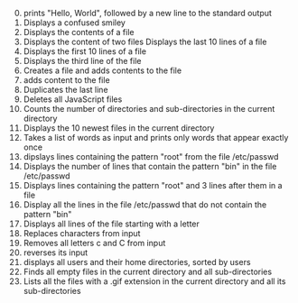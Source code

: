 0. prints "Hello, World", followed by a new line to the standard output
1. Displays a confused smiley
2. Displays the contents of a file 
3. Displays the content of two files 
Displays the last 10 lines of a file 
5. Displays the first 10 lines of a file 
6. Displays the third line of the file
7. Creates a file and adds contents to the file 
8. adds content to the file 
9. Duplicates the last line 
10. Deletes all JavaScript files 
11. Counts the number of directories and sub-directories in the current directory
12. Displays the 10 newest files in the current directory
13. Takes a list of words as input and prints only words that appear exactly once 
14. dipslays lines containing the pattern "root" from the file /etc/passwd 
15. Displays the number of lines that contain the pattern "bin" in the file /etc/passwd
16. Displays lines containing the pattern "root" and 3 lines after them in a file
17. Display all the lines in the file /etc/passwd that do not contain the pattern "bin" 
18. Displays all lines of the file starting with a letter 
 19. Replaces characters from input 
20. Removes all letters c and C from input
21. reverses its input 
22. displays all users and their home directories, sorted by users 
23. Finds all empty files in the current directory and all sub-directories
24. Lists all the files with a .gif extension in the current directory and all its sub-directories

